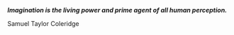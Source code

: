 _**Imagination is the living power and prime agent of all human perception.**_

Samuel Taylor Coleridge